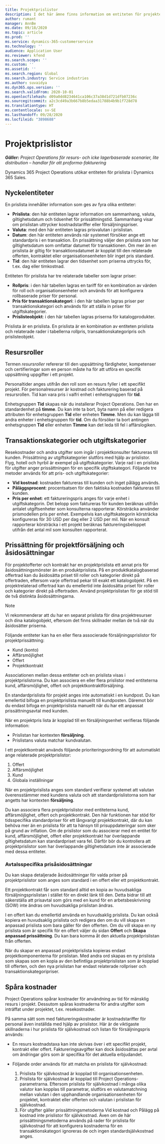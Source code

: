 ```yaml
---
title: Projektprislistor
description: I det här ämne finns information om entiteten för projektets prislista.
author: rumant
manager: AnnBe
ms.date: 09/18/2020
ms.topic: article
ms.prod: ''
ms.service: dynamics-365-customerservice
ms.technology: ''
audience: Application User
ms.reviewer: kfend
ms.search.scope: ''
ms.custom: ''
ms.assetid: ''
ms.search.region: Global
ms.search.industry: Service industries
ms.author: suvaidya
ms.dyn365.ops.version: ''
ms.search.validFrom: 2020-10-01
ms.openlocfilehash: d09a0dd8234641ca106c37a38d1d721dfb07236c
ms.sourcegitcommit: a2c3cd49a3b667b8b5edaa31788b4b9b1f728d78
ms.translationtype: HT
ms.contentlocale: sv-SE
ms.lasthandoff: 09/28/2020
ms.locfileid: "3898688"
---
```

# <a name="project-price-lists"></a>Projektprislistor

_**Gäller:** Project Operations för resurs- och icke lagerbaserade scenarier, lite distribution – handlar för att proforma-fakturering_

Dynamics 365 Project Operations utökar entiteten för prislista i Dynamics 365 Sales. 

## <a name="key-entities"></a>Nyckelentiteter

En prislista innehåller information som ges av fyra olika entiteter:

- **Prislista**: den här entiteten lagrar information om sammanhang, valuta, giltighetsdatum och tidsenhet för prissättningstid. Sammanhang visar om prislistan uttrycker kostnadstariffer eller försäljningspriser. 
- **Valuta**: med den här entiteten lagras prisvalutan i prislistan. 
- **Datum**: den här entiteten används när systemet försöker ange ett standardpris i en transaktion. En prissättning väljer den prislista som har giltighetsdatum som omfattar datumet för transaktionen. Om mer än en prislista är giltig för transaktionsdatumet är kopplat till den relaterade offerten, kontraktet eller organisationsenheten blir inget pris standard. 
- **Tid**: den här entiteten lagrar den tidsenhet som priserna uttrycks för, t.ex. dag eller timkostnad. 

Entiteten för prislista har tre relaterade tabeller som lagrar priser:

  - **Rollpris**: i den här tabellen lagras en tariff för en kombination av värden för roll och organisationsenheter och används för att konfigurera rollbaserade priser för personal.
  - **Pris för transaktionskategori**: i den här tabellen lagras priser per transaktionskategori och används för att ställa in priser för utgiftskategorier.
  - **Prislisteobjekt**: i den här tabellen lagras priserna för katalogprodukter.
 
Prislista är en prislista. En prislista är en kombination av entiteten prislista och relaterade rader i tabellerna rollpris, transaktionskategoripris och prislisteobjekt.

## <a name="resource-roles"></a>Resursroller

Termen *resursroller* refererar till den uppsättning färdigheter, kompetenser och certifieringar som en person måste ha för att utföra en specifik uppsättning uppgifter i ett projekt.

Personaltider anges utifrån den roll som en resurs fyller i ett specifikt projekt. För personalresurser är kostnad och fakturering baserad på resursrollen. Tid kan vara pris i valfri enhet i enhetsgruppen för **tid**.

Enhetsgruppen **Tid** skapas när du installerar Project Operations. Den har en standardenhet på **timme**. Du kan inte ta bort, byta namn på eller redigera attributen för enhetsgruppen **Tid** eller enheten **Timme**. Men du kan lägga till andra enheter i enhetsgruppen för **tid**. Om du försöker ta bort antingen enhetsgruppen **Tid** eller enheten **Timme** kan det leda till fel i affärslogiken.
 
## <a name="transaction-categories-and-expense-categories"></a>Transaktionskategorier och utgiftskategorier

Resekostnader och andra utgifter som ingår i projektkonsulter faktureras till kunden. Prissättning av utgiftskategorier slutförs med hjälp av prislistor. Flyg, hotell och hyrbil är exempel på utgiftskategorier. Varje rad i en prislista för utgifter anger prissättningen för en specifik utgiftskategori. Följande tre metoder används för att pris- och utgiftskategorier:

- **Vid kostnad**: kostnaden faktureras till kunden och inget pålägg används.
- **Påläggsprocent**: procentsatsen för den faktiska kostnaden faktureras till kunden. 
- **Pris per enhet**: ett faktureringspris anges för varje enhet i utgiftskategorin. Det belopp som faktureras för kunden beräknas utifrån antalet utgiftsenheter som konsulterna rapporterar. Körsträcka använder prismodellen pris per enhet. Exempelvis kan utgiftskategorin körsträcka konfigureras för 30 USD per dag eller 2 USD per mil. När en konsult rapporterar körsträcka i ett projekt beräknas faktureringsbeloppet utifrån det antal mil som konsulten rapporterat.
 
## <a name="project-sales-pricing-and-overrides"></a>Prissättning för projektförsäljning och åsidosättningar

För projektofferter och kontrakt har en projektprislista ett annat pris för åsidosättningsmönster än en produktprislista. På en produktkatalogbaserad offertrad kan du åsidosätta priset till roller och kategorier direkt på offertraden, eftersom varje offertrad pekar till exakt ett katalogobjekt. På en projektrelaterad offertrad kan du emellertid inte åsidosätta priset för roller och kategorier direkt på offertraden. Använd projektprislistan för ge stöd till de två distinkta åsidosättningarna.

> [!NOTE]
> Vi rekommenderar att du har en separat prislista för dina projektresurser och dina katalogobjekt, eftersom det finns skillnader mellan de två när du åsidosätter priserna.

Följande entiteter kan ha en eller flera associerade försäljningsprislistor för projektprissättning:

- Kund (konto) 
- Affärsmöjlighet 
- Offert 
- Projektkontrakt

Associationen mellan dessa entiteter och en prislista visas i projektprislistorna. Du kan associera en eller flera prislistor med entiteterna kund, affärsmöjlighet, offert och projektkontraktförsäljning.

En standardprislista för projekt anges inte automatiskt i en kundpost. Du kan emellertid bifoga en projektprislista manuellt till kundposten. Däremot bör du endast bifoga en projektprislista manuellt när du har ett anpassat prissättningsavtal med kunden. 

När en projektpris lista är kopplad till en försäljningsenhet verifieras följande information:

- Prislistan har kontexten **försäljning**. 
- Prislistans valuta matchar kundvalutan. 

I ett projektkontrakt används följande prioriteringsordning för att automatiskt ange relaterade projektprislistor:

1. Offert
2. Affärsmöjlighet
3. Kund 
4. Globala inställningar 

När en projektprislista anges som standard verifierar systemet att valutan överensstämmer med kundens valuta och att standardprislistorna som har angetts har kontexten **försäljning**.

Du kan associera flera projektprislistor med entiteterna kund, affärsmöjlighet, offert och projektkontrakt. Den här funktionen har stöd för tidsspecifika standardpriser för ett långvarigt projektkontrakt, där du kan behöva mer än en prislista för att ta hänsyn till prisuppdateringar som sker på grund av inflation. Om de prislistor som du associerar med en entitet för kund, affärsmöjlighet, offert eller projektkontrakt har överlappande giltighetsdatum kan standardpriset vara fel. Därför bör du kontrollera att projektprislistor som har överlappande giltighetsdatum inte är associerade med dessa entiteter.

### <a name="deal-specific-price-overrides"></a>Avtalsspecifika prisåsidosättningar

Du kan skapa detaljerade åsidosättningar för valda priser på projektprislistor som anges som standard i en offert eller ett projektkontrakt.

Ett projektkontrakt får som standard alltid en kopia av huvudsakliga försäljningsprislistan i stället för en direkt länk till den. Detta bidrar till att säkerställa att prisavtal som görs med en kund för en arbetsbeskrivning (SOW) inte ändras om huvudsakliga prislistan ändras.

I en offert kan du emellertid använda en huvudsaklig prislista. Du kan också kopiera en huvudsaklig prislista och redigera den om du vill skapa en anpassad prislista som bara gäller för den offerten. Om du vill skapa en ny prislista som är specifik för en offert väljer du sidan **Offert** och **Skapa anpassad prissättning**. Du kan bara komma åt den aktuella projektprislistan från offerten. 

När du skapar en anpassad projektprislista kopieras endast projektkomponenterna för prislistan. Med andra ord skapas en ny prislista som skapas som en kopia av den befintliga projektprislistan som är kopplad till offerten, och den nya prislistan har endast relaterade rollpriser och transaktionskategoripriser.
  
## <a name="tracking-costs"></a>Spåra kostnader

Project Operations spårar kostnader för användning av tid för mänsklig resurs i projekt. Dessutom spåras kostnaderna för andra utgifter som inträffat under projektet, t.ex. resekostnader.

På samma sätt som med faktureringskostnader är kostnadstariffer för personal även inställda med hjälp av prislistor. Här är de viktigaste skillnaderna i hur prislista för självkostnad och listan för försäljningspris används:

- En resurs kostnadstaxa kan inte skrivas över i ett specifikt projekt, kontrakt eller offert. Faktureringsavgifter kan dock åsidosättas per avtal om ändringar görs som är specifika för det aktuella erbjudandet. 

- Följande order används för att matcha en prislista för självkostnad:

    1. Prislista för självkostnad är kopplad till organisationsenheten.
    2. Prislista för självkostnad är kopplad till Project Operations-parametrarna. Eftersom prislista för självkostnad i många olika valutor kan kopplas till parametrar, slutförs en valutamatchning mellan valutan i den upphandlande organisationsenheten för projektet, kontraktet eller offerten och valutan i prislistan för självkostnad.
    3. För utgifter gäller prissättningsmetoderna Vid kostnad och Pålägg på kostnad inte prislistor för självkostnad. Även om de här prissättningsmetoderna används på rader för prislista för självkostnad för att konfigurera kostnaderna för en transaktionskategori ignoreras de och ingen standardsjälvkostnad anges.
